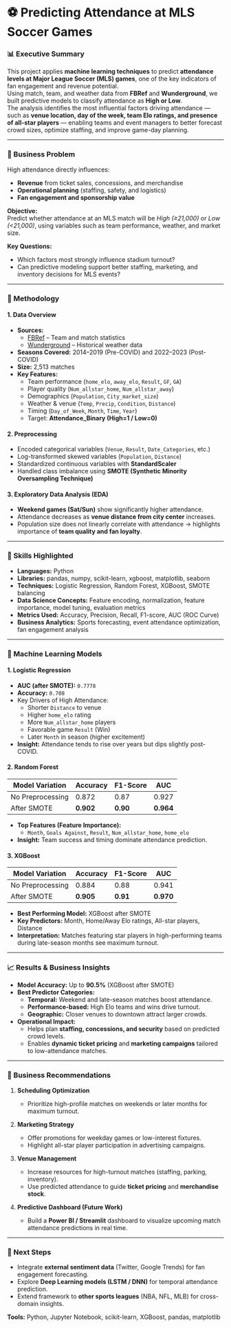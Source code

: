 # ⚽ Predicting Attendance at MLS Soccer Games

### 📊 Executive Summary
This project applies **machine learning techniques** to predict **attendance levels at Major League Soccer (MLS) games**, one of the key indicators of fan engagement and revenue potential.  
Using match, team, and weather data from **FBRef** and **Wunderground**, we built predictive models to classify attendance as **High or Low**.  
The analysis identifies the most influential factors driving attendance — such as **venue location, day of the week, team Elo ratings, and presence of all-star players** — enabling teams and event managers to better forecast crowd sizes, optimize staffing, and improve game-day planning.

---

### 💼 Business Problem
High attendance directly influences:
- **Revenue** from ticket sales, concessions, and merchandise  
- **Operational planning** (staffing, safety, and logistics)  
- **Fan engagement and sponsorship value**

**Objective:**  
Predict whether attendance at an MLS match will be *High (≥21,000)* or *Low (<21,000)*, using variables such as team performance, weather, and market size.  

**Key Questions:**
- Which factors most strongly influence stadium turnout?  
- Can predictive modeling support better staffing, marketing, and inventory decisions for MLS events?

---

### 🧩 Methodology

#### 1. **Data Overview**
- **Sources:**  
  - [FBRef](https://fbref.com/en/) – Team and match statistics  
  - [Wunderground](https://www.wunderground.com/) – Historical weather data  
- **Seasons Covered:** 2014–2019 (Pre-COVID) and 2022–2023 (Post-COVID)  
- **Size:** 2,513 matches  
- **Key Features:**  
  - Team performance (`home_elo`, `away_elo`, `Result`, `GF`, `GA`)  
  - Player quality (`Num_allstar_home`, `Num_allstar_away`)  
  - Demographics (`Population`, `City_market_size`)  
  - Weather & venue (`Temp`, `Precip`, `Condition`, `Distance`)  
  - Timing (`Day_of_Week`, `Month`, `Time`, `Year`)  
  - Target: **Attendance_Binary (High=1 / Low=0)**  

#### 2. **Preprocessing**
- Encoded categorical variables (`Venue`, `Result`, `Date_Categories`, etc.)  
- Log-transformed skewed variables (`Population`, `Distance`)  
- Standardized continuous variables with **StandardScaler**  
- Handled class imbalance using **SMOTE (Synthetic Minority Oversampling Technique)**  

#### 3. **Exploratory Data Analysis (EDA)**
- **Weekend games (Sat/Sun)** show significantly higher attendance.  
- Attendance decreases as **venue distance from city center** increases.  
- Population size does not linearly correlate with attendance → highlights importance of **team quality and fan loyalty**.  

---

### 🧠 Skills Highlighted
- **Languages:** Python  
- **Libraries:** pandas, numpy, scikit-learn, xgboost, matplotlib, seaborn  
- **Techniques:** Logistic Regression, Random Forest, XGBoost, SMOTE balancing  
- **Data Science Concepts:** Feature encoding, normalization, feature importance, model tuning, evaluation metrics  
- **Metrics Used:** Accuracy, Precision, Recall, F1-score, AUC (ROC Curve)  
- **Business Analytics:** Sports forecasting, event attendance optimization, fan engagement analysis  

---

### 🤖 Machine Learning Models

#### **1. Logistic Regression**
- **AUC (after SMOTE):** `0.7778`  
- **Accuracy:** `0.708`  
- Key Drivers of High Attendance:  
  - Shorter `Distance` to venue  
  - Higher `home_elo` rating  
  - More `Num_allstar_home` players  
  - Favorable game `Result` (Win)  
  - Later `Month` in season (higher excitement)  
- **Insight:** Attendance tends to rise over years but dips slightly post-COVID.

#### **2. Random Forest**
| Model Variation | Accuracy | F1-Score | AUC |
|-----------------|-----------|----------|-----|
| No Preprocessing | 0.872 | 0.87 | 0.927 |
| After SMOTE | **0.902** | **0.90** | **0.964** |

- **Top Features (Feature Importance):**
  - `Month`, `Goals Against`, `Result`, `Num_allstar_home`, `home_elo`
- **Insight:** Team success and timing dominate attendance prediction.

#### **3. XGBoost**
| Model Variation | Accuracy | F1-Score | AUC |
|-----------------|-----------|----------|-----|
| No Preprocessing | 0.884 | 0.88 | 0.941 |
| After SMOTE | **0.905** | **0.91** | **0.970** |

- **Best Performing Model:** XGBoost after SMOTE  
- **Key Predictors:** Month, Home/Away Elo ratings, All-star players, Distance  
- **Interpretation:** Matches featuring star players in high-performing teams during late-season months see maximum turnout.

---

### 📈 Results & Business Insights
- **Model Accuracy:** Up to **90.5%** (XGBoost after SMOTE)  
- **Best Predictor Categories:**
  - **Temporal:** Weekend and late-season matches boost attendance.  
  - **Performance-based:** High Elo teams and wins drive turnout.  
  - **Geographic:** Closer venues to downtown attract larger crowds.  
- **Operational Impact:**
  - Helps plan **staffing, concessions, and security** based on predicted crowd levels.  
  - Enables **dynamic ticket pricing** and **marketing campaigns** tailored to low-attendance matches.  

---

### 🚀 Business Recommendations
1. **Scheduling Optimization**  
   - Prioritize high-profile matches on weekends or later months for maximum turnout.  

2. **Marketing Strategy**  
   - Offer promotions for weekday games or low-interest fixtures.  
   - Highlight all-star player participation in advertising campaigns.  

3. **Venue Management**  
   - Increase resources for high-turnout matches (staffing, parking, inventory).  
   - Use predicted attendance to guide **ticket pricing** and **merchandise stock**.

4. **Predictive Dashboard (Future Work)**  
   - Build a **Power BI / Streamlit** dashboard to visualize upcoming match attendance predictions in real time.  

---

### 🔮 Next Steps
- Integrate **external sentiment data** (Twitter, Google Trends) for fan engagement forecasting.  
- Explore **Deep Learning models (LSTM / DNN)** for temporal attendance prediction.  
- Extend framework to **other sports leagues** (NBA, NFL, MLB) for cross-domain insights.  

**Tools:** Python, Jupyter Notebook, scikit-learn, XGBoost, pandas, matplotlib  

